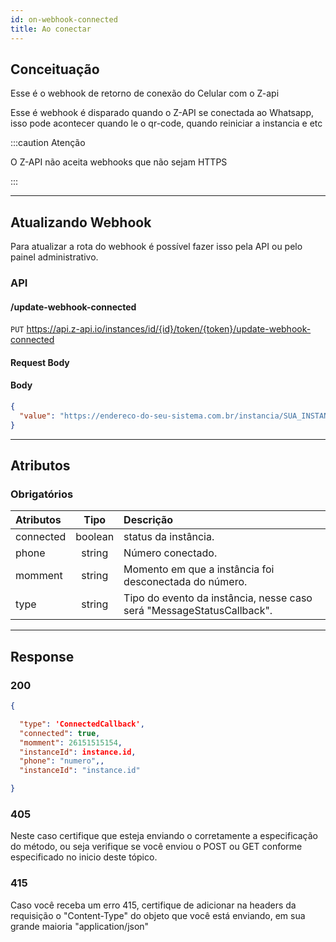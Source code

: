 ```yaml
---
id: on-webhook-connected
title: Ao conectar 
---
```


## Conceituação

Esse é o webhook de retorno de conexão do Celular com o Z-api

Esse é webhook é disparado quando o Z-API se conectada ao Whatsapp, isso pode acontecer quando le o qr-code, quando reiniciar a instancia e etc

:::caution Atenção

O Z-API não aceita webhooks que não sejam HTTPS

:::

---

## Atualizando Webhook

Para atualizar a rota do webhook é possível fazer isso pela API ou pelo painel administrativo.

### API

#### /update-webhook-connected

`PUT` <https://api.z-api.io/instances/id/{id}/token/{token}/update-webhook-connected>

#### Request Body

#### Body

```json
{
  "value": "https://endereco-do-seu-sistema.com.br/instancia/SUA_INSTANCIA/status"
}
```

---

<!-- ### Painel Administrativo -->

<!-- ![img](../../img/status.png) -->

<!-- --- -->

## Atributos

### Obrigatórios

| Atributos | Tipo | Descrição |
| :-- | :-: | :-- |
| connected | boolean | status da instância. |
| phone | string | Número conectado. |
| momment | string | Momento em que a instância foi desconectada do número. |
| type | string | Tipo do evento da instância, nesse caso será "MessageStatusCallback". |

---

## Response

### 200

```json
{

  "type": 'ConnectedCallback',
  "connected": true,
  "momment": 26151515154,
  "instanceId": instance.id,
  "phone": "numero",,
  "instanceId": "instance.id"

}
```

### 405

Neste caso certifique que esteja enviando o corretamente a especificação do método, ou seja verifique se você enviou o POST ou GET conforme especificado no inicio deste tópico.

### 415

Caso você receba um erro 415, certifique de adicionar na headers da requisição o "Content-Type" do objeto que você está enviando, em sua grande maioria "application/json"

<!--
## Code

<iframe src="//api.apiembed.com/?source=https://raw.githubusercontent.com/Z-API/z-api-docs/main/json-examples/on-whatsapp-message-status-changes.json&targets=all" frameborder="0" scrolling="no" width="100%" height="500px" seamless></iframe> -->
